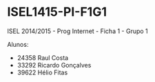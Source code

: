 # ISEL1415-PI-F1G1
ISEL 2014/2015 - Prog Internet - Ficha 1 - Grupo 1

Alunos:
   * 24358 Raul Costa
   * 33292 Ricardo Gonçalves
   * 39622 Hélio Fitas
